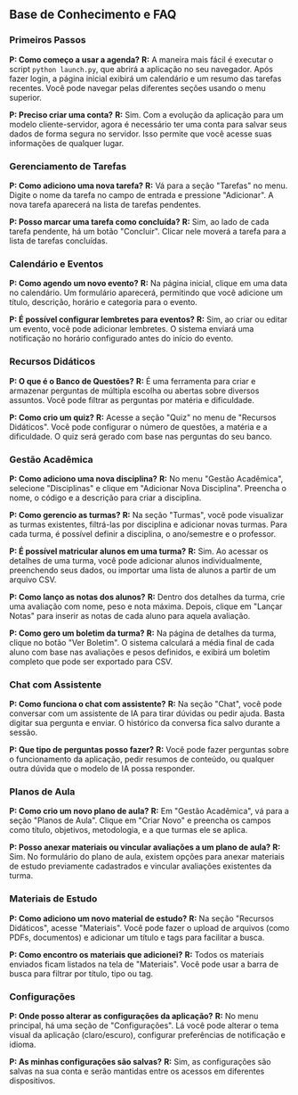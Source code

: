 ## Base de Conhecimento e FAQ

### Primeiros Passos

**P: Como começo a usar a agenda?**
**R:** A maneira mais fácil é executar o script `python launch.py`, que abrirá a aplicação no seu navegador. Após fazer login, a página inicial exibirá um calendário e um resumo das tarefas recentes. Você pode navegar pelas diferentes seções usando o menu superior.

**P: Preciso criar uma conta?**
**R:** Sim. Com a evolução da aplicação para um modelo cliente-servidor, agora é necessário ter uma conta para salvar seus dados de forma segura no servidor. Isso permite que você acesse suas informações de qualquer lugar.

### Gerenciamento de Tarefas

**P: Como adiciono uma nova tarefa?**
**R:** Vá para a seção "Tarefas" no menu. Digite o nome da tarefa no campo de entrada e pressione "Adicionar". A nova tarefa aparecerá na lista de tarefas pendentes.

**P: Posso marcar uma tarefa como concluída?**
**R:** Sim, ao lado de cada tarefa pendente, há um botão "Concluir". Clicar nele moverá a tarefa para a lista de tarefas concluídas.

### Calendário e Eventos

**P: Como agendo um novo evento?**
**R:** Na página inicial, clique em uma data no calendário. Um formulário aparecerá, permitindo que você adicione um título, descrição, horário e categoria para o evento.

**P: É possível configurar lembretes para eventos?**
**R:** Sim, ao criar ou editar um evento, você pode adicionar lembretes. O sistema enviará uma notificação no horário configurado antes do início do evento.

### Recursos Didáticos

**P: O que é o Banco de Questões?**
**R:** É uma ferramenta para criar e armazenar perguntas de múltipla escolha ou abertas sobre diversos assuntos. Você pode filtrar as perguntas por matéria e dificuldade.

**P: Como crio um quiz?**
**R:** Acesse a seção "Quiz" no menu de "Recursos Didáticos". Você pode configurar o número de questões, a matéria e a dificuldade. O quiz será gerado com base nas perguntas do seu banco.

### Gestão Acadêmica

**P: Como adiciono uma nova disciplina?**
**R:** No menu "Gestão Acadêmica", selecione "Disciplinas" e clique em "Adicionar Nova Disciplina". Preencha o nome, o código e a descrição para criar a disciplina.

**P: Como gerencio as turmas?**
**R:** Na seção "Turmas", você pode visualizar as turmas existentes, filtrá-las por disciplina e adicionar novas turmas. Para cada turma, é possível definir a disciplina, o ano/semestre e o professor.

**P: É possível matricular alunos em uma turma?**
**R:** Sim. Ao acessar os detalhes de uma turma, você pode adicionar alunos individualmente, preenchendo seus dados, ou importar uma lista de alunos a partir de um arquivo CSV.

**P: Como lanço as notas dos alunos?**
**R:** Dentro dos detalhes da turma, crie uma avaliação com nome, peso e nota máxima. Depois, clique em "Lançar Notas" para inserir as notas de cada aluno para aquela avaliação.

**P: Como gero um boletim da turma?**
**R:** Na página de detalhes da turma, clique no botão "Ver Boletim". O sistema calculará a média final de cada aluno com base nas avaliações e pesos definidos, e exibirá um boletim completo que pode ser exportado para CSV.

### Chat com Assistente

**P: Como funciona o chat com assistente?**
**R:** Na seção "Chat", você pode conversar com um assistente de IA para tirar dúvidas ou pedir ajuda. Basta digitar sua pergunta e enviar. O histórico da conversa fica salvo durante a sessão.

**P: Que tipo de perguntas posso fazer?**
**R:** Você pode fazer perguntas sobre o funcionamento da aplicação, pedir resumos de conteúdo, ou qualquer outra dúvida que o modelo de IA possa responder.

### Planos de Aula

**P: Como crio um novo plano de aula?**
**R:** Em "Gestão Acadêmica", vá para a seção "Planos de Aula". Clique em "Criar Novo" e preencha os campos como título, objetivos, metodologia, e a que turmas ele se aplica.

**P: Posso anexar materiais ou vincular avaliações a um plano de aula?**
**R:** Sim. No formulário do plano de aula, existem opções para anexar materiais de estudo previamente cadastrados e vincular avaliações existentes da turma.

### Materiais de Estudo

**P: Como adiciono um novo material de estudo?**
**R:** Na seção "Recursos Didáticos", acesse "Materiais". Você pode fazer o upload de arquivos (como PDFs, documentos) e adicionar um título e tags para facilitar a busca.

**P: Como encontro os materiais que adicionei?**
**R:** Todos os materiais enviados ficam listados na tela de "Materiais". Você pode usar a barra de busca para filtrar por título, tipo ou tag.

### Configurações

**P: Onde posso alterar as configurações da aplicação?**
**R:** No menu principal, há uma seção de "Configurações". Lá você pode alterar o tema visual da aplicação (claro/escuro), configurar preferências de notificação e idioma.

**P: As minhas configurações são salvas?**
**R:** Sim, as configurações são salvas na sua conta e serão mantidas entre os acessos em diferentes dispositivos.
